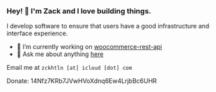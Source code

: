 ### Hey! 👋 I'm Zack and I love building things.

I develop software to ensure that users have a good infrastructure and interface experience.

- 🔭 I’m currently working on [woocommerce-rest-api](https://github.com/woocommerce/woocommerce-rest-api)
- 💬 Ask me about anything [here](https://github.com/zackha/zackha/issues)

Email me at `zckhtln [at] icloud [dot] com`

Donate: 14Nfz7KRb7JVwHVoXdnq6Ew4LrjbBc6UHR
